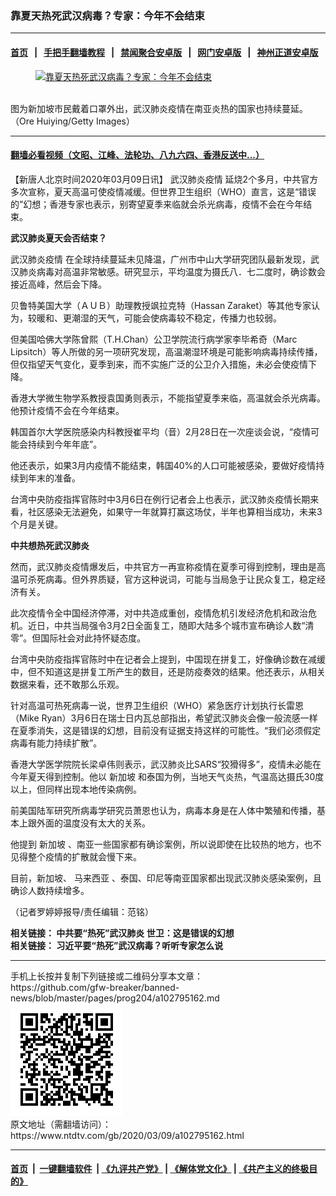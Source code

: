 ### 靠夏天热死武汉病毒？专家：今年不会结束
------------------------

#### [首页](https://github.com/gfw-breaker/banned-news/blob/master/README.md) &nbsp;&nbsp;|&nbsp;&nbsp; [手把手翻墙教程](https://github.com/gfw-breaker/guides/wiki) &nbsp;&nbsp;|&nbsp;&nbsp; [禁闻聚合安卓版](https://github.com/gfw-breaker/bn-android) &nbsp;&nbsp;|&nbsp;&nbsp; [网门安卓版](https://github.com/oGate2/oGate) &nbsp;&nbsp;|&nbsp;&nbsp; [神州正道安卓版](https://github.com/SzzdOgate/update) 



<div><div class="featured_image">
 <a href="https://i.ntdtv.com/assets/uploads/2020/03/GettyImages-1203898962.jpg" target="_blank">
  <figure>
   <img alt="靠夏天热死武汉病毒？专家：今年不会结束" src="https://i.ntdtv.com/assets/uploads/2020/03/GettyImages-1203898962-800x450.jpg"/>
  </figure><br/>
 </a>
 <span class="caption">
  图为新加坡市民戴着口罩外出，武汉肺炎疫情在南亚炎热的国家也持续蔓延。（Ore Huiying/Getty Images）
 </span>
</div>
</div><hr/>

#### [翻墙必看视频（文昭、江峰、法轮功、八九六四、香港反送中...）](https://github.com/gfw-breaker/banned-news/blob/master/pages/link3.md)

<div><div class="post_content" itemprop="articleBody">
 <p>
  【新唐人北京时间2020年03月09日讯】
  <ok href="https://www.ntdtv.com/gb/442749.htm">
   武汉肺炎疫情
  </ok>
  延烧2个多月，中共官方多次宣称，夏天高温可使疫情减缓。但世界卫生组织（WHO）直言，这是“错误的”幻想；香港专家也表示，别寄望夏季来临就会杀光病毒，疫情不会在今年结束。
 </p>
 <p>
  <strong>
   武汉肺炎夏天会否结束？
  </strong>
 </p>
 <p>
  <ok href="https://www.ntdtv.com/gb/442749.htm">
   武汉肺炎疫情
  </ok>
  在全球持续蔓延未见降温，广州市中山大学研究团队最新发现，武汉肺炎病毒对高温非常敏感。研究显示，平均温度为摄氏八．七二度时，确诊数会接近高峰，然后会下降。
 </p>
 <p>
  贝鲁特美国大学（ＡＵＢ）助理教授飒拉克特（Hassan Zaraket）等其他专家认为，较暖和、更潮湿的天气，可能会使病毒较不稳定，传播力也较弱。
 </p>
 <p>
  但美国哈佛大学陈曾熙（T.H.Chan）公卫学院流行病学家李毕希奇（Marc Lipsitch）等人所做的另一项研究发现，高温潮湿环境是可能影响病毒持续传播，但仅指望天气变化，夏季到来，而不实施广泛的公卫介入措施，未必会使疫情下降。
 </p>
 <p>
  香港大学微生物学系教授袁国勇则表示，不能指望夏季来临，高温就会杀光病毒。他预计疫情不会在今年结束。
 </p>
 <p>
  韩国首尔大学医院感染内科教授崔平均（音）2月28日在一次座谈会说，“疫情可能会持续到今年年底”。
 </p>
 <p>
  他还表示，如果3月内疫情不能结束，韩国40%的人口可能被感染，要做好疫情持续到年末的准备。
 </p>
 <p>
  台湾中央防疫指挥官陈时中3月6日在例行记者会上也表示，武汉肺炎疫情长期来看，社区感染无法避免，如果守一年就算打赢这场仗，半年也算相当成功，未来3个月是关键。
 </p>
 <p>
  <strong>
   <ok href="https://www.ntdtv.com/gb/中共想热死武汉肺炎.htm">
    中共想热死武汉肺炎
   </ok>
  </strong>
 </p>
 <p>
  然而，武汉肺炎疫情爆发后，中共官方一再宣称疫情在夏季可得到控制，理由是高温可杀死病毒。但外界质疑，官方这种说词，可能与当局急于让民众复工，稳定经济有关。
 </p>
 <p>
  此次疫情令全中国经济停滞，对中共造成重创，疫情危机引发经济危机和政治危机。近日，中共当局强令3月2日全面复工，随即大陆多个城市宣布确诊人数“清零”。但国际社会对此持怀疑态度。
 </p>
 <p>
  台湾中央防疫指挥官陈时中在记者会上提到，中国现在拼复工，好像确诊数在减缓中，但不知道这是拼复工所产生的数目，还是防疫奏效的结果。他还表示，从相关数据来看，还不敢那么乐观。
 </p>
 <p>
  针对高温可热死病毒一说，世界卫生组织（WHO）紧急医疗计划执行长雷恩（Mike Ryan）3月6日在瑞士日内瓦总部指出，希望武汉肺炎会像一般流感一样在夏季消失，这是错误的幻想，目前没有证据支持这样的可能性。“我们必须假定病毒有能力持续扩散”。
 </p>
 <p>
  香港大学医学院院长梁卓伟则表示，武汉肺炎比SARS“狡猾得多”，疫情未必能在今年夏天得到控制。他以
  <ok href="https://www.ntdtv.com/gb/新加坡.htm">
   新加坡
  </ok>
  和泰国为例，当地天气炎热，气温高达摄氏30度以上，但同样出现本地传染病例。
 </p>
 <p>
  前美国陆军研究所病毒学研究员萧恩也认为，病毒本身是在人体中繁殖和传播，基本上跟外面的温度没有太大的关系。
 </p>
 <p>
  他提到
  <ok href="https://www.ntdtv.com/gb/新加坡.htm">
   新加坡
  </ok>
  、南亚一些国家都有确诊案例，所以说即使在比较热的地方，也不见得整个疫情的扩散就会慢下来。
 </p>
 <p>
  目前，新加坡、
  <ok href="https://www.ntdtv.com/gb/马来西亚.htm">
   马来西亚
  </ok>
  、泰国、印尼等南亚国家都出现武汉肺炎感染案例，且确诊人数持续增多。
 </p>
 <p>
  （记者罗婷婷报导/责任编辑：范铭）
 </p>
 <p>
  <strong>
   相关链接：
   <ok href="https://www.ntdtv.com/gb/2020/03/07/a102793891.html">
    中共要“热死”武汉肺炎 世卫：这是错误的幻想
   </ok>
   <br/>
   相关链接：
   <ok href="https://www.ntdtv.com/gb/2020/02/13/a102776282.html">
    习近平要“热死”武汉病毒？听听专家怎么说
   </ok>
  </strong>
 </p>
 <div class="single_ad">
 </div>
</div>
</div>
<hr/>
手机上长按并复制下列链接或二维码分享本文章：<br/>
https://github.com/gfw-breaker/banned-news/blob/master/pages/prog204/a102795162.md <br/>
<a href='https://github.com/gfw-breaker/banned-news/blob/master/pages/prog204/a102795162.md'><img src='https://github.com/gfw-breaker/banned-news/blob/master/pages/prog204/a102795162.md.png'/></a> <br/>
原文地址（需翻墙访问）：https://www.ntdtv.com/gb/2020/03/09/a102795162.html


------------------------
#### [首页](https://github.com/gfw-breaker/banned-news/blob/master/README.md) &nbsp;|&nbsp; [一键翻墙软件](https://github.com/gfw-breaker/nogfw/blob/master/README.md) &nbsp;| [《九评共产党》](https://github.com/gfw-breaker/9ping.md/blob/master/README.md#九评之一评共产党是什么) | [《解体党文化》](https://github.com/gfw-breaker/jtdwh.md/blob/master/README.md) | [《共产主义的终极目的》](https://github.com/gfw-breaker/gczydzjmd.md/blob/master/README.md)


<img src='http://gfw-breaker.win/banned-news/pages/prog204/a102795162.md' width='0px' height='0px'/>